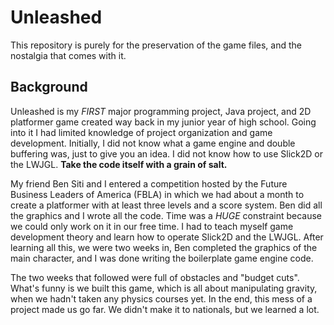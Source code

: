 # Unleashed
This repository is purely for the preservation of the game files, and the nostalgia that comes with it.

## Background
Unleashed is my *FIRST* major programming project, Java project, and 2D platformer game created way back in my junior year of high school. Going into it I had limited knowledge of project organization and game development. Initially, I did not know what a game engine and double buffering was, just to give you an idea. I did not know how to use Slick2D or the LWJGL. **Take the code itself with a grain of salt.**

My friend Ben Siti and I entered a competition hosted by the Future Business Leaders of America (FBLA) in which we had about a month to create a platformer with at least three levels and a score system. Ben did all the graphics and I wrote all the code. Time was a *HUGE* constraint because we could only work on it in our free time. I had to teach myself game development theory and learn how to operate Slick2D and the LWJGL. After learning all this, we were two weeks in, Ben completed the graphics of the main character, and I was done writing the boilerplate game engine code. 

The two weeks that followed were full of obstacles and "budget cuts". What's funny is we built this game, which is all about manipulating gravity, when we hadn't taken any physics courses yet. In the end, this mess of a project made us go far. We didn't make it to nationals, but we learned a lot. 
